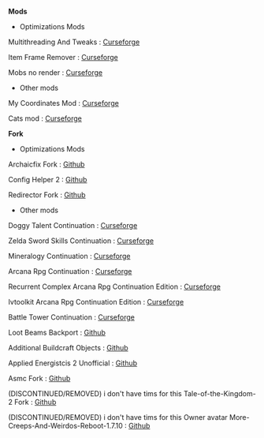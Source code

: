 **Mods**

- Optimizations Mods

Multithreading And Tweaks : [Curseforge](https://legacy.curseforge.com/minecraft/mc-mods/multithreadingandtweaks)

Item Frame Remover : [Curseforge](https://legacy.curseforge.com/minecraft/mc-mods/itemframeremover)

Mobs no render : [Curseforge](https://legacy.curseforge.com/minecraft/mc-mods/mobs-no-render)

- Other mods

My Coordinates Mod : [Curseforge](https://legacy.curseforge.com/minecraft/mc-mods/my-coordinates-mod)

Cats mod : [Curseforge](https://legacy.curseforge.com/minecraft/mc-mods/catsmod)


**Fork**

- Optimizations Mods

Archaicfix Fork : [Github](https://github.com/quentin452/ArchaicFix)

Config Helper 2 : [Github](https://github.com/quentin452/confighelper2)

Redirector Fork : [Github](https://github.com/quentin452/Redirector)

- Other mods


Doggy Talent Continuation : [Curseforge](https://legacy.curseforge.com/minecraft/mc-mods/doggy-talent-continuation)

Zelda Sword Skills Continuation : [Curseforge](https://legacy.curseforge.com/minecraft/mc-mods/zelda-sword-skills-continuation)

Mineralogy Continuation : [Curseforge](https://legacy.curseforge.com/minecraft/mc-mods/mineralogy-continuation)

Arcana Rpg Continuation : [Curseforge](https://legacy.curseforge.com/minecraft/mc-mods/arcana-rpg-continuation)

Recurrent Complex Arcana Rpg Continuation Edition : [Curseforge](https://legacy.curseforge.com/minecraft/mc-mods/recurrent-complex-arcana-rpg-continuation-edition)

Ivtoolkit Arcana Rpg Continuation Edition : [Curseforge](https://legacy.curseforge.com/minecraft/mc-mods/ivtoolkit-arcana-rpg-continuation-edition)

Battle Tower Continuation : [Curseforge](https://legacy.curseforge.com/minecraft/mc-mods/battle-tower-continuation)

Loot Beams Backport : [Github](https://github.com/quentin452/LootBeamsBackport)

Additional Buildcraft Objects : [Github](https://github.com/quentin452/Additional-Buildcraft-Objects)

Applied Energistcis 2 Unofficial : [Github](https://github.com/quentin452/Applied-Energistics-2-Unofficial)

Asmc Fork : [Github](https://github.com/quentin452/Asmc-Fork)

(DISCONTINUED/REMOVED) i don't have tims for this Tale-of-the-Kingdom-2 Fork : [Github](https://github.com/quentin452/Tale-of-the-Kingdom-2/) 

(DISCONTINUED/REMOVED) i don't have tims for this Owner avatar More-Creeps-And-Weirdos-Reboot-1.7.10 : [Github](https://github.com/quentin452/More-Creeps-And-Weirdos-Reboot-1.7.10) 
